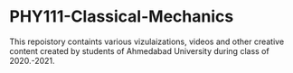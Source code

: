 # PHY111-Classical-Mechanics
This repoistory containts various vizulaizations, videos and other creative content created by students of Ahmedabad University during class of 2020.-2021.
